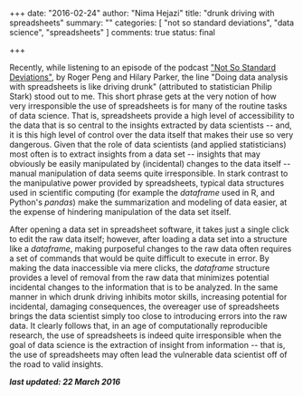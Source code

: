 +++
date: "2016-02-24"
author: "Nima Hejazi"
title: "drunk driving with spreadsheets"
summary: ""
categories: [ "not so standard deviations", "data science", "spreadsheets" ]
comments: true
status: final

+++

Recently, while listening to an episode of the podcast
["Not So Standard Deviations"](https://soundcloud.com/nssd-podcast), by Roger
Peng and Hilary Parker, the line "Doing data analysis with spreadsheets is like 
driving drunk" (attributed to statistician Philip Stark) stood out to me. This
short phrase gets at the very notion of how very irresponsible the use of
spreadsheets is for many of the routine tasks of data science. That is,
spreadsheets provide a high level of accessibility to the data that is so
central to the insights extracted by data scientists -- and, it is this high
level of control over the data itself that makes their use so very dangerous.
Given that the role of data scientists (and applied statisticians) most often is
to extract insights from a data set -- insights that may obviously be easily
manipulated by (incidental) changes to the data itself -- manual manipulation of
data seems quite irresponsible. In stark contrast to the manipulative power
provided by spreadsheets, typical data structures used in scientific computing
(for example the _dataframe_ used in R, and Python's _pandas_) make the
summarization and modeling of data easier, at the expense of hindering
manipulation of the data set itself.

After opening a data set in spreadsheet software, it takes just a single click
to edit the raw data itself; however, after loading a data set into a structure 
like a _dataframe_, making purposeful changes to the raw data often requires a
set of commands that would be quite difficult to execute in error. By making the
data inaccessible via mere clicks, the _dataframe_ structure provides a level of
removal from the raw data that minimizes potential incidental changes to the
information that is to be analyzed. In the same manner in which drunk driving
inhibits motor skills, increasing potential for incidental, damaging
consequences, the overeager use of spreadsheets brings the data scientist simply
too close to introducing errors into the raw data. It clearly follows that, in
an age of computationally reproducible research, the use of spreadsheets is
indeed quite irresponsible when the goal of data science is the extraction of
insight from information -- that is, the use of spreadsheets may often lead the 
vulnerable data scientist off of the road to valid insights.

**_last updated: 22 March 2016_**

